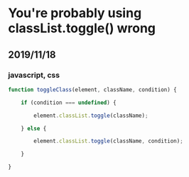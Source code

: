 # You're probably using classList.toggle() wrong
## 2019/11/18
### javascript, css

```javascript
function toggleClass(element, className, condition) {

    if (condition === undefined) {

        element.classList.toggle(className);

    } else {

        element.classList.toggle(className, condition);

    }

}
```